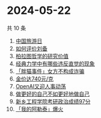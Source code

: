# 2024-05-22

共 10 条

<!-- BEGIN -->
<!-- 最后更新时间 Wed May 22 2024 11:14:43 GMT+0800 (China Standard Time) -->

1. [中国旅游日](https://www.zhihu.com/search?q=中国旅游日)
1. [如何评价刘备](https://www.zhihu.com/search?q=如何评价刘备)
1. [柏拉图哲学的研究价值](https://www.zhihu.com/search?q=柏拉图哲学的研究价值)
1. [经典力学中有哪些违反直觉的现象](https://www.zhihu.com/search?q=经典力学中有哪些违反直觉的现象)
1. [「胖猫事件」女方不构成诈骗](https://www.zhihu.com/search?q=「胖猫事件」女方不构成诈骗)
1. [金价达740元/克](https://www.zhihu.com/search?q=金价达740元/克)
1. [OpenAI又迎人事动荡](https://www.zhihu.com/search?q=OpenAI又迎人事动荡)
1. [做更好的自己不如更好地做自己](https://www.zhihu.com/search?q=做更好的自己不如更好地做自己)
1. [新乡工程学院考研政治成绩97分](https://www.zhihu.com/search?q=新乡工程学院考研政治成绩97分)
1. [「我的阿勒泰」爆火](https://www.zhihu.com/search?q=「我的阿勒泰」爆火)

<!-- END -->
